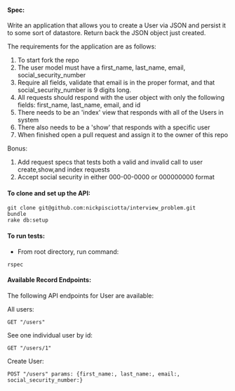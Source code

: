 #### Spec:

  Write an application that allows you to create a User via JSON and persist it to some sort of datastore. Return back the JSON object just created.

  The requirements for the application are as follows:

  1. To start fork the repo
  2. The user model must have a first_name, last_name, email, social_security_number
  3. Require all fields, validate that email is in the proper format, and that social_security_number is 9 digits long.
  4. All requests should respond with the user object with only the following fields: first_name, last_name, email, and id
  5. There needs to be an 'index' view that responds with all of the Users in system
  6. There also needs to be a 'show' that responds with a specific user
  7. When finished open a pull request and assign it to the owner of this repo

  Bonus:

  1. Add request specs that tests both a valid and invalid call to user create,show,and index requests
  2. Accept social security in either 000-00-0000 or 000000000 format


#### To clone and set up the API:
  ```
  git clone git@github.com:nickpisciotta/interview_problem.git
  bundle
  rake db:setup
  ```
#### To run tests: 
  * From root directory, run command:
  
  ```
  rspec
  ```
  
#### Available Record Endpoints:

  The following API endpoints for User are available:

  All users:

    GET "/users"

  See one individual user by id:   

    GET "/users/1"

  Create User:

    POST "/users" params: {first_name:, last_name:, email:, social_security_number:}
